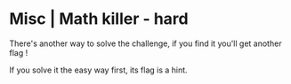 # Misc | Math killer - hard

There's another way to solve the challenge, if you find it you'll get another flag !

If you solve it the easy way first, its flag is a hint.